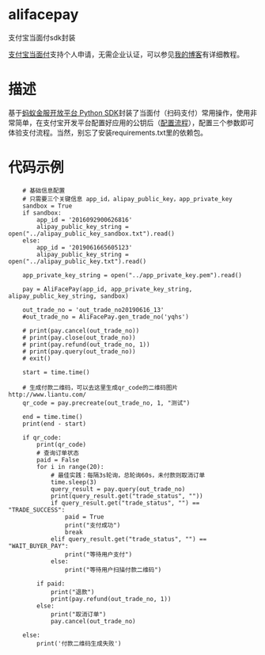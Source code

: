 # alifacepay
支付宝当面付sdk封装

[支付宝当面付](https://blog.csdn.net/rankun1/article/details/92401295)支持个人申请，无需企业认证，可以参见[我的博客](https://blog.csdn.net/rankun1/article/details/92401295)有详细教程。

# 描述
基于[蚂蚁金服开放平台 Python SDK](https://github.com/alipay/alipay-sdk-python-all)封装了当面付（扫码支付）常用操作，使用非常简单，在支付宝开发平台配置好应用的公钥后（[配置流程](https://blog.csdn.net/rankun1/article/details/92401295)），配置三个参数即可体验支付流程。当然，别忘了安装requirements.txt里的依赖包。

# 代码示例
```
    # 基础信息配置
    # 只需要三个关键信息 app_id，alipay_public_key，app_private_key
    sandbox = True
    if sandbox:
        app_id = '2016092900626816'
        alipay_public_key_string = open("../alipay_public_key_sandbox.txt").read()
    else:
        app_id = '2019061665605123'
        alipay_public_key_string = open("../alipay_public_key.txt").read()

    app_private_key_string = open("../app_private_key.pem").read()

    pay = AliFacePay(app_id, app_private_key_string, alipay_public_key_string, sandbox)

    out_trade_no = 'out_trade_no20190616_13'
    #out_trade_no = AliFacePay.gen_trade_no('yqhs')

    # print(pay.cancel(out_trade_no))
    # print(pay.close(out_trade_no))
    # print(pay.refund(out_trade_no, 1))
    # print(pay.query(out_trade_no))
    # exit()

    start = time.time()

    # 生成付款二维码，可以去这里生成qr_code的二维码图片 http://www.liantu.com/
    qr_code = pay.precreate(out_trade_no, 1, "测试")

    end = time.time()
    print(end - start)

    if qr_code:
        print(qr_code)
        # 查询订单状态
        paid = False
        for i in range(20):
            # 最佳实践：每隔3s轮询，总轮询60s，未付款则取消订单
            time.sleep(3)
            query_result = pay.query(out_trade_no)
            print(query_result.get("trade_status", ""))
            if query_result.get("trade_status", "") == "TRADE_SUCCESS":
                paid = True
                print("支付成功")
                break
            elif query_result.get("trade_status", "") == "WAIT_BUYER_PAY":
                print("等待用户支付")
            else:
                print("等待用户扫描付款二维码")

        if paid:
            print("退款")
            print(pay.refund(out_trade_no, 1))
        else:
            print("取消订单")
            pay.cancel(out_trade_no)

    else:
        print('付款二维码生成失败')
```
